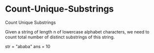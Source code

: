 # Count-Unique-Substrings

Count Unique Substrings

Given a string of length n of lowercase alphabet characters, we need to count total number of distinct substrings of this string.

str = "ababa"
ans = 10